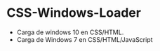 # CSS-Windows-Loader

* Carga de windows 10 en CSS/HTML.
* Carga de Windows 7 en CSS/HTML/JavaScript
